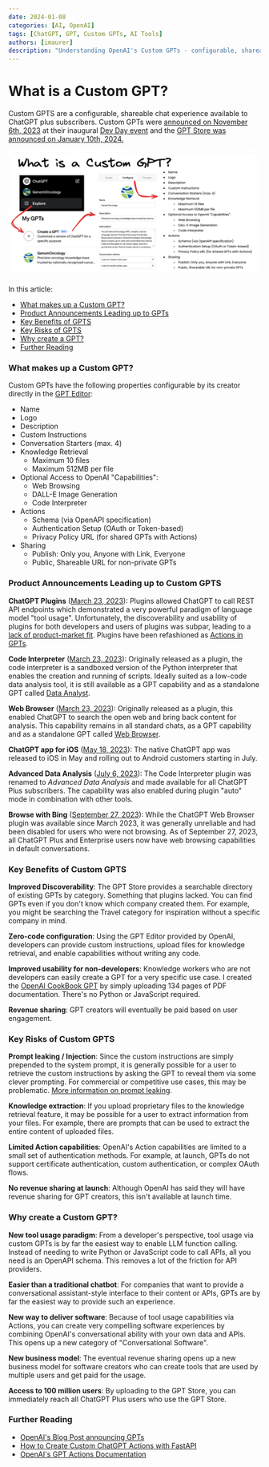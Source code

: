 ```yaml
---
date: 2024-01-08
categories: [AI, OpenAI]
tags: [ChatGPT, GPT, Custom GPTs, AI Tools]
authors: [imaurer]
description: "Understanding OpenAI's Custom GPTs - configurable, shareable chat experiences for ChatGPT plus subscribers."
---
```


# What is a Custom GPT?

Custom GPTS are a configurable, shareable chat experience available to ChatGPT plus subscribers. Custom GPTs were [announced on November 6th, 2023](https://openai.com/blog/introducing-gpts) at their inaugural [Dev Day event](https://devday.openai.com/) and the [GPT Store was announced on January 10th, 2024.](https://openai.com/blog/introducing-the-gpt-store)

![what-is-a-custom-gpt.png](../../images/what-is-a-custom-gpt.png)

In this article:

*   [What makes up a Custom GPT?](#what-makes-up-a-custom-gpt)
*   [Product Announcements Leading up to GPTs](#product-announcements-leading-up-to-custom-gpts)
*   [Key Benefits of GPTS](#key-benefits-of-custom-gpts)
*   [Key Risks of GPTS](#key-risks-of-custom-gpts)
*   [Why create a GPT?](#why-create-a-custom-gpt)
*   [Further Reading](#further-reading)

### What makes up a Custom GPT?

Custom GPTs have the following properties configurable by its creator directly in the [GPT Editor](https://chat.openai.com/gpts/editor):

*   Name
*   Logo
*   Description
*   Custom Instructions
*   Conversation Starters (max. 4)
*   Knowledge Retrieval
    *   Maximum 10 files
    *   Maximum 512MB per file
*   Optional Access to OpenAI "Capabilities":
    *   Web Browsing
    *   DALL-E Image Generation
    *   Code Interpreter
*   Actions
    *   Schema (via OpenAPI specification)
    *   Authentication Setup (OAuth or Token-based)
    *   Privacy Policy URL (for shared GPTs with Actions)
*   Sharing
    *   Publish: Only you, Anyone with Link, Everyone
    *   Public, Shareable URL for non-private GPTs

### Product Announcements Leading up to Custom GPTS

**ChatGPT Plugins** ([March 23, 2023](https://openai.com/blog/chatgpt-plugins)): Plugins allowed ChatGPT to call REST API endpoints which demonstrated a very powerful paradigm of language model "tool usage". Unfortunately, the discoverability and usability of plugins for both developers and users of plugins was subpar, leading to a [lack of product-market fit](https://matt-rickard.com/chatgpt-plugins-dont-have-pmf). Plugins have been refashioned as [Actions in GPTs](https://platform.openai.com/docs/actions).

**Code Interpreter** ([March 23, 2023](https://openai.com/blog/chatgpt-plugins#code-interpreter)): Originally released as a plugin, the code interpreter is a sandboxed version of the Python interpreter that enables the creation and running of scripts. Ideally suited as a low-code data analysis tool, it is still available as a GPT capability and as a standalone GPT called [Data Analyst](https://chat.openai.com/g/g-HMNcP6w7d-data-analyst).

**Web Browser** ([March 23, 2023](https://openai.com/blog/chatgpt-plugins#browsing)): Originally released as a plugin, this enabled ChatGPT to search the open web and bring back content for analysis. This capability remains in all standard chats, as a GPT capability and as a standalone GPT called [Web Browser](https://chat.openai.com/g/g-3w1rEXGE0-web-browser).

**ChatGPT app for iOS** ([May 18, 2023](https://openai.com/blog/introducing-the-chatgpt-app-for-ios)): The native ChatGPT app was released to iOS in May and rolling out to Android customers starting in July.

**Advanced Data Analysis** ([July 6, 2023](https://openai.com/blog/chatgpt-code-interpreter)): The Code Interpreter plugin was renamed to _Advanced Data Analysis_ and made available for all ChatGPT Plus subscribers. The capability was also enabled during plugin "auto" mode in combination with other tools.

**Browse with Bing** ([September 27, 2023](https://openai.com/blog/chatgpt-can-now-see-hear-and-speak)): While the ChatGPT Web Browser plugin was available since March 2023, it was generally unreliable and had been disabled for users who were not browsing. As of September 27, 2023, all ChatGPT Plus and Enterprise users now have web browsing capabilities in default conversations.

### Key Benefits of Custom GPTS

**Improved Discoverability**: The GPT Store provides a searchable directory of existing GPTs by category. Something that plugins lacked. You can find GPTs even if you don't know which company created them. For example, you might be searching the Travel category for inspiration without a specific company in mind.

**Zero-code configuration**: Using the GPT Editor provided by OpenAI, developers can provide custom instructions, upload files for knowledge retrieval, and enable capabilities without writing any code.

**Improved usability for non-developers**: Knowledge workers who are not developers can easily create a GPT for a very specific use case. I created the [OpenAI CookBook GPT](https://chat.openai.com/g/g-LhPytL9QG-openai-cookbook) by simply uploading 134 pages of PDF documentation. There's no Python or JavaScript required.

**Revenue sharing**: GPT creators will eventually be paid based on user engagement.

### Key Risks of Custom GPTS

**Prompt leaking / Injection**: Since the custom instructions are simply prepended to the system prompt, it is generally possible for a user to retrieve the custom instructions by asking the GPT to reveal them via some clever prompting. For commercial or competitive use cases, this may be problematic. [More information on prompt leaking](https://www.robustintelligence.com/blog-posts/prompt-injection-attack-on-gpt-4).

**Knowledge extraction**: If you upload proprietary files to the knowledge retrieval feature, it may be possible for a user to extract information from your files. For example, there are prompts that can be used to extract the entire content of uploaded files.

**Limited Action capabilities**: OpenAI's Action capabilities are limited to a small set of authentication methods. For example, at launch, GPTs do not support certificate authentication, custom authentication, or complex OAuth flows.

**No revenue sharing at launch**: Although OpenAI has said they will have revenue sharing for GPT creators, this isn't available at launch time.

### Why create a Custom GPT?

**New tool usage paradigm**: From a developer's perspective, tool usage via custom GPTs is by far the easiest way to enable LLM function calling. Instead of needing to write Python or JavaScript code to call APIs, all you need is an OpenAPI schema. This removes a lot of the friction for API providers.

**Easier than a traditional chatbot**: For companies that want to provide a conversational assistant-style interface to their content or APIs, GPTs are by far the easiest way to provide such an experience.

**New way to deliver software**: Because of tool usage capabilities via Actions, you can create very compelling software experiences by combining OpenAI's conversational ability with your own data and APIs. This opens up a new category of "Conversational Software".

**New business model**: The eventual revenue sharing opens up a new business model for software creators who can create tools that are used by multiple users and get paid for the usage.

**Access to 100 million users**: By uploading to the GPT Store, you can immediately reach all ChatGPT Plus users who use the GPT Store.

### Further Reading

- [OpenAI's Blog Post announcing GPTs](https://openai.com/blog/introducing-gpts)
- [How to Create Custom ChatGPT Actions with FastAPI](https://talkpython.fm/episodes/show/456/building-gpt-actions-with-fastapi-and-pydantic)
- [OpenAI's GPT Actions Documentation](https://platform.openai.com/docs/actions)